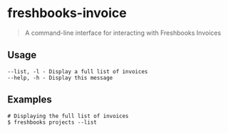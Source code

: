 # freshbooks-invoice 

> A command-line interface for interacting with Freshbooks Invoices

## Usage

    --list, -l - Display a full list of invoices
    --help, -h - Display this message


## Examples

    # Displaying the full list of invoices
    $ freshbooks projects --list


